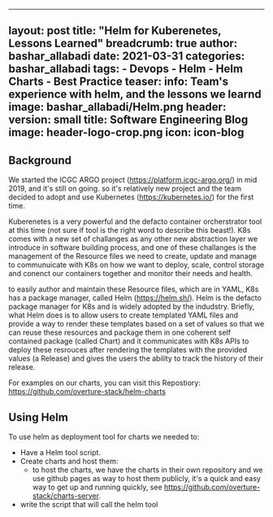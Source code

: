 
---
layout: post
title:  "Helm for Kuberenetes, Lessons Learned"
breadcrumb: true
author: bashar_allabadi
date: 2021-03-31
categories: bashar_allabadi
tags:
    - Devops
    - Helm
    - Helm Charts
    - Best Practice
teaser:
    info: Team's experience with helm, and the lessons we learnd 
    image: bashar_allabadi/Helm.png
header:
    version: small
    title: Software Engineering Blog
    image: header-logo-crop.png
    icon: icon-blog
---

## Background

We started the ICGC ARGO project (https://platform.icgc-argo.org/) in mid 2019, and it's still on going. so it's relatively new project and the team decided to adopt and use Kubernetes (https://kubernetes.io/) for the first time. 

Kuberenetes is a very powerful and the defacto container orcherstrator tool at this time (not sure if tool is the right word to describe this beast!). K8s comes with a new set of challanges as any other new abstraction layer we introduce in software building process, and one of these challanges is the management of the Resource files we need to create, update and manage to communuicate with K8s on how we want to deploy, scale, control storage and conenct our containers together and monitor their needs and health.

to easily author and maintain these Resource files, which are in YAML, K8s has a package manager, called Helm (https://helm.sh/). Helm is the defacto package manager for K8s and is widely adopted by the indudstry. Briefly, what Helm does is to allow users to create templated YAML files and provide a way to render these templates based on a set of values so that we can reuse these resources and package them in one coherent self contained package (called Chart) and it communicates with K8s APIs to deploy these resrouces after rendering the templates with the provided values (a Release) and gives the users the ability to track the history of their release.

For examples on our charts, you can visit this Repostiory: https://github.com/overture-stack/helm-charts

## Using Helm

To use helm as deployment tool for charts we needed to:
- Have a Helm tool script.
- Create charts and host them:
  -  to host the charts, we have the charts in their own repository and we use github pages as way to host them publicly, it's a quick and easy way to get up and running quickly, see https://github.com/overture-stack/charts-server.
- write the script that will call the helm tool 



